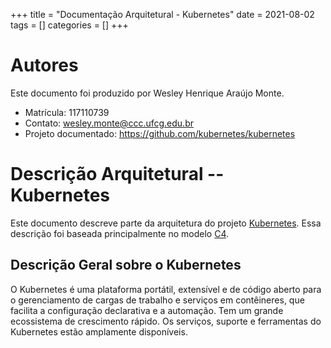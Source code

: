 +++
title = "Documentação Arquitetural - Kubernetes"
date = 2021-08-02
tags = []
categories = []
+++

# Autores

Este documento foi produzido por Wesley Henrique Araújo Monte.

- Matrícula: 117110739
- Contato: wesley.monte@ccc.ufcg.edu.br
- Projeto documentado: https://github.com/kubernetes/kubernetes

# Descrição Arquitetural -- Kubernetes

Este documento descreve parte da arquitetura do projeto [Kubernetes](https://github.com/kubernetes/kubernetes). Essa descrição foi baseada principalmente no modelo [C4](https://c4model.com/).

## Descrição Geral sobre o Kubernetes

O Kubernetes é uma plataforma portátil, extensível e de código aberto para o gerenciamento de cargas de trabalho e serviços em contêineres, que facilita a configuração declarativa e a automação. Tem um grande ecossistema de crescimento rápido. Os serviços, suporte e ferramentas do Kubernetes estão amplamente disponíveis.
